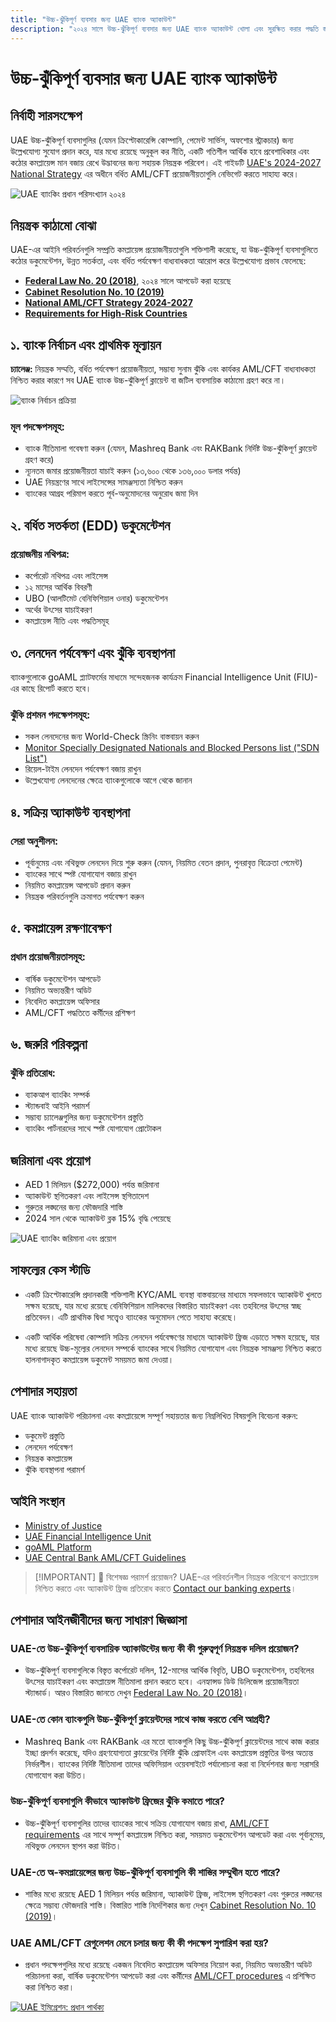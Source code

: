 ```yaml
---
title: "উচ্চ-ঝুঁকিপূর্ণ ব্যবসার জন্য UAE ব্যাংক অ্যাকাউন্ট"
description: "২০২৪ সালে উচ্চ-ঝুঁকিপূর্ণ ব্যবসার জন্য UAE ব্যাংক অ্যাকাউন্ট খোলা এবং সুরক্ষিত করার পদ্ধতি জানুন। কমপ্লায়েন্স প্রয়োজনীয়তা, ঝুঁকি প্রশমন এবং অ্যাকাউন্ট ফ্রিজ প্রতিরোধের বিশেষজ্ঞ গাইড।"
---
```


# উচ্চ-ঝুঁকিপূর্ণ ব্যবসার জন্য UAE ব্যাংক অ্যাকাউন্ট

## নির্বাহী সারসংক্ষেপ

UAE উচ্চ-ঝুঁকিপূর্ণ ব্যবসাগুলির (যেমন ক্রিপ্টোকারেন্সি কোম্পানি, পেমেন্ট সার্ভিস, অফশোর স্ট্রাকচার) জন্য উল্লেখযোগ্য সুযোগ প্রদান করে, যার মধ্যে রয়েছে অনুকূল কর নীতি, একটি গতিশীল আর্থিক হাবে প্রবেশাধিকার এবং কঠোর কমপ্লায়েন্স মান বজায় রেখে উদ্ভাবনের জন্য সহায়ক নিয়ন্ত্রক পরিবেশ। এই গাইডটি [UAE's 2024-2027 National Strategy](https://www.mofa.gov.ae/en/mediahub/news/2024/9/5/5-9-2024-uae-uae) এর অধীনে বর্ধিত AML/CFT প্রয়োজনীয়তাগুলি নেভিগেট করতে সাহায্য করে।

![UAE ব্যাংকিং প্রধান পরিসংখ্যান ২০২৪](/content/uae-banking-stats.svg)

## নিয়ন্ত্রক কাঠামো বোঝা

UAE-এর আইনি পরিবর্তনগুলি সম্প্রতি কমপ্লায়েন্স প্রয়োজনীয়তাগুলি শক্তিশালী করেছে, যা উচ্চ-ঝুঁকিপূর্ণ ব্যবসাগুলিতে কঠোর ডকুমেন্টেশন, উন্নত সতর্কতা, এবং বর্ধিত পর্যবেক্ষণ বাধ্যবাধকতা আরোপ করে উল্লেখযোগ্য প্রভাব ফেলেছে:

- **[Federal Law No. 20 (2018)](https://rulebook.centralbank.ae/en/rulebook/decree-federal-law-no-20-2018-anti-money-laundering-and-combating-financing-terrorism-and)**, ২০২৪ সালে আপডেট করা হয়েছে
- **[Cabinet Resolution No. 10 (2019)](https://uaelegislation.gov.ae/en/legislations/1015/download)**
- **[National AML/CFT Strategy 2024-2027](https://www.namlcftc.gov.ae/en/more/uae-strategy/)**
- **[Requirements for High-Risk Countries](https://rulebook.centralbank.ae/en/rulebook/643-requirements-high-risk-countries)**

## ১. ব্যাংক নির্বাচন এবং প্রাথমিক মূল্যায়ন

**চ্যালেঞ্জ:** নিয়ন্ত্রক সম্মতি, বর্ধিত পর্যবেক্ষণ প্রয়োজনীয়তা, সম্ভাব্য সুনাম ঝুঁকি এবং কার্যকর AML/CFT বাধ্যবাধকতা নিশ্চিত করার কারণে সব UAE ব্যাংক উচ্চ-ঝুঁকিপূর্ণ ক্লায়েন্ট বা জটিল ব্যবসায়িক কাঠামো গ্রহণ করে না।

![ব্যাংক নির্বাচন প্রক্রিয়া](/content/bank-selection.svg)

### মূল পদক্ষেপসমূহ:

- ব্যাংক নীতিমালা গবেষণা করুন (যেমন, Mashreq Bank এবং RAKBank নির্দিষ্ট উচ্চ-ঝুঁকিপূর্ণ ক্লায়েন্ট গ্রহণ করে)
- ন্যূনতম জমার প্রয়োজনীয়তা যাচাই করুন (১৩,৬০০ থেকে ১৩৬,০০০ ডলার পর্যন্ত)
- UAE নিয়ন্ত্রণের সাথে লাইসেন্সের সামঞ্জস্যতা নিশ্চিত করুন
- ব্যাংকের আগ্রহ পরিমাপ করতে পূর্ব-অনুমোদনের অনুরোধ জমা দিন

## ২. বর্ধিত সতর্কতা (EDD) ডকুমেন্টেশন

### প্রয়োজনীয় নথিপত্র:

- কর্পোরেট নথিপত্র এবং লাইসেন্স
- ১২ মাসের আর্থিক বিবরণী
- UBO (আলটিমেট বেনিফিশিয়াল ওনার) ডকুমেন্টেশন
- অর্থের উৎসের যাচাইকরণ
- কমপ্লায়েন্স নীতি এবং পদ্ধতিসমূহ

## ৩. লেনদেন পর্যবেক্ষণ এবং ঝুঁকি ব্যবস্থাপনা

ব্যাংকগুলোকে goAML প্ল্যাটফর্মের মাধ্যমে সন্দেহজনক কার্যক্রম Financial Intelligence Unit (FIU)-এর কাছে রিপোর্ট করতে হবে।

### ঝুঁকি প্রশমন পদক্ষেপসমূহ:

- সকল লেনদেনের জন্য World-Check স্ক্রিনিং বাস্তবায়ন করুন
- [Monitor Specially Designated Nationals and Blocked Persons list ("SDN List")](https://sanctionssearch.ofac.treas.gov/)
- রিয়েল-টাইম লেনদেন পর্যবেক্ষণ বজায় রাখুন
- উল্লেখযোগ্য লেনদেনের ক্ষেত্রে ব্যাংকগুলোকে আগে থেকে জানান

## ৪. সক্রিয় অ্যাকাউন্ট ব্যবস্থাপনা

### সেরা অনুশীলন:

- পূর্বানুমেয় এবং নথিভুক্ত লেনদেন দিয়ে শুরু করুন (যেমন, নিয়মিত বেতন প্রদান, পুনরাবৃত্ত বিক্রেতা পেমেন্ট)
- ব্যাংকের সাথে স্পষ্ট যোগাযোগ বজায় রাখুন
- নিয়মিত কমপ্লায়েন্স আপডেট প্রদান করুন
- নিয়ন্ত্রক পরিবর্তনগুলি ক্রমাগত পর্যবেক্ষণ করুন

## ৫. কমপ্লায়েন্স রক্ষণাবেক্ষণ

### প্রধান প্রয়োজনীয়তাসমূহ:

- বার্ষিক ডকুমেন্টেশন আপডেট
- নিয়মিত অভ্যন্তরীণ অডিট
- নিবেদিত কমপ্লায়েন্স অফিসার
- AML/CFT পদ্ধতিতে কর্মীদের প্রশিক্ষণ

## ৬. জরুরি পরিকল্পনা

### ঝুঁকি প্রতিরোধ:

- ব্যাকআপ ব্যাংকিং সম্পর্ক
- স্ট্যান্ডবাই আইনি পরামর্শ
- সম্ভাব্য চ্যালেঞ্জগুলির জন্য ডকুমেন্টেশন প্রস্তুতি
- ব্যাংকিং পার্টনারদের সাথে স্পষ্ট যোগাযোগ প্রোটোকল

## জরিমানা এবং প্রয়োগ

- AED 1 মিলিয়ন (\$272,000) পর্যন্ত জরিমানা
- অ্যাকাউন্ট স্থগিতকরণ এবং লাইসেন্স স্থগিতাদেশ
- গুরুতর লঙ্ঘনের জন্য ফৌজদারি শাস্তি
- 2024 সাল থেকে অ্যাকাউন্ট ব্লক 15% বৃদ্ধি পেয়েছে

![UAE ব্যাংকিং জরিমানা এবং প্রয়োগ](/content/penalties-enforcement.svg)

## সাফল্যের কেস স্টাডি

- একটি ক্রিপ্টোকারেন্সি প্রদানকারী শক্তিশালী KYC/AML ব্যবস্থা বাস্তবায়নের মাধ্যমে সফলভাবে অ্যাকাউন্ট খুলতে সক্ষম হয়েছে, যার মধ্যে রয়েছে বেনিফিশিয়াল মালিকদের বিস্তারিত যাচাইকরণ এবং তহবিলের উৎসের স্বচ্ছ প্রতিবেদন। এটি প্রাথমিক দ্বিধা সত্ত্বেও ব্যাংকের অনুমোদন পেতে সাহায্য করেছে।

- একটি আর্থিক পরিষেবা কোম্পানি সক্রিয় লেনদেন পর্যবেক্ষণের মাধ্যমে অ্যাকাউন্ট ফ্রিজ এড়াতে সক্ষম হয়েছে, যার মধ্যে রয়েছে উচ্চ-মূল্যের লেনদেন সম্পর্কে ব্যাংকের সাথে নিয়মিত যোগাযোগ এবং নিয়ন্ত্রক সামঞ্জস্য নিশ্চিত করতে হালনাগাদকৃত কমপ্লায়েন্স ডকুমেন্ট সময়মত জমা দেওয়া।

## পেশাদার সহায়তা

UAE ব্যাংক অ্যাকাউন্ট পরিচালনা এবং কমপ্লায়েন্সে সম্পূর্ণ সহায়তার জন্য নিম্নলিখিত বিষয়গুলি বিবেচনা করুন:

- ডকুমেন্ট প্রস্তুতি
- লেনদেন পর্যবেক্ষণ
- নিয়ন্ত্রক কমপ্লায়েন্স
- ঝুঁকি ব্যবস্থাপনা পরামর্শ

## আইনি সংস্থান

- [Ministry of Justice](https://www.moj.gov.ae)
- [UAE Financial Intelligence Unit](https://www.uaefiu.gov.ae)
- [goAML Platform](https://goaml.ae)
- [UAE Central Bank AML/CFT Guidelines](https://www.centralbank.ae/en/our-operations/anti-money-laundering-aml/)

> [!IMPORTANT] 💜 বিশেষজ্ঞ পরামর্শ প্রয়োজন?
> UAE-এর পরিবর্তনশীল নিয়ন্ত্রক পরিবেশে কমপ্লায়েন্স নিশ্চিত করতে এবং অ্যাকাউন্ট ফ্রিজ প্রতিরোধ করতে [Contact our banking experts](../../resources/contacts)।

## পেশাদার আইনজীবীদের জন্য সাধারণ জিজ্ঞাসা

### UAE-তে উচ্চ-ঝুঁকিপূর্ণ ব্যবসায়িক অ্যাকাউন্টের জন্য কী কী গুরুত্বপূর্ণ নিয়ন্ত্রক দলিল প্রয়োজন?

- উচ্চ-ঝুঁকিপূর্ণ ব্যবসাগুলিকে বিস্তৃত কর্পোরেট দলিল, 12-মাসের আর্থিক বিবৃতি, UBO ডকুমেন্টেশন, তহবিলের উৎসের যাচাইকরণ এবং কমপ্লায়েন্স নীতিমালা প্রদান করতে হবে। এনহ্যান্সড ডিউ ডিলিজেন্স প্রয়োজনীয়তা স্ট্যান্ডার্ড। আরও বিস্তারিত জানতে দেখুন [Federal Law No. 20 (2018)](https://rulebook.centralbank.ae/en/rulebook/decree-federal-law-no-20-2018-anti-money-laundering-and-combating-financing-terrorism-and)।

### UAE-তে কোন ব্যাংকগুলি উচ্চ-ঝুঁকিপূর্ণ ক্লায়েন্টদের সাথে কাজ করতে বেশি আগ্রহী?

- Mashreq Bank এবং RAKBank এর মতো ব্যাংকগুলি কিছু উচ্চ-ঝুঁকিপূর্ণ ক্লায়েন্টদের সাথে কাজ করার ইচ্ছা প্রদর্শন করেছে, যদিও গ্রহণযোগ্যতা ক্লায়েন্টের নির্দিষ্ট ঝুঁকি প্রোফাইল এবং কমপ্লায়েন্স প্রস্তুতির উপর অত্যন্ত নির্ভরশীল। ব্যাংকের নির্দিষ্ট নীতিমালা তাদের অফিসিয়াল ওয়েবসাইটে পর্যালোচনা করা বা নির্দেশনার জন্য সরাসরি যোগাযোগ করা উচিত।

### উচ্চ-ঝুঁকিপূর্ণ ব্যবসাগুলি কীভাবে অ্যাকাউন্ট ফ্রিজের ঝুঁকি কমাতে পারে?

- উচ্চ-ঝুঁকিপূর্ণ ব্যবসাগুলির তাদের ব্যাংকের সাথে সক্রিয় যোগাযোগ বজায় রাখা, [AML/CFT requirements](https://www.centralbank.ae/en/our-operations/anti-money-laundering-aml/) এর সাথে সম্পূর্ণ কমপ্লায়েন্স নিশ্চিত করা, সময়মত ডকুমেন্টেশন আপডেট করা এবং পূর্বানুমেয়, নথিভুক্ত লেনদেন স্থাপন করা উচিত।

### UAE-তে অ-কমপ্লায়েন্সের জন্য উচ্চ-ঝুঁকিপূর্ণ ব্যবসাগুলি কী শাস্তির সম্মুখীন হতে পারে?

- শাস্তির মধ্যে রয়েছে AED 1 মিলিয়ন পর্যন্ত জরিমানা, অ্যাকাউন্ট ফ্রিজ, লাইসেন্স স্থগিতকরণ এবং গুরুতর লঙ্ঘনের ক্ষেত্রে সম্ভাব্য ফৌজদারি শাস্তি। বিস্তারিত শাস্তি নির্দেশিকার জন্য দেখুন [Cabinet Resolution No. 10 (2019)](https://uaelegislation.gov.ae/en/legislations/1015/download)।

### UAE AML/CFT রেগুলেশন মেনে চলার জন্য কী কী পদক্ষেপ সুপারিশ করা হয়?

- প্রধান পদক্ষেপগুলির মধ্যে রয়েছে একজন নিবেদিত কমপ্লায়েন্স অফিসার নিয়োগ করা, নিয়মিত অভ্যন্তরীণ অডিট পরিচালনা করা, বার্ষিক ডকুমেন্টেশন আপডেট করা এবং কর্মীদের [AML/CFT procedures](https://rulebook.centralbank.ae/en/rulebook/cabinet-decision-58-2020-beneficial-owner-procedures) এ প্রশিক্ষিত করা নিশ্চিত করা।

[![UAE ইমিগ্রেশন: প্রধান পার্থক্য](/content/uae-immigration.svg)](../company-registration/benefits-problems.md)